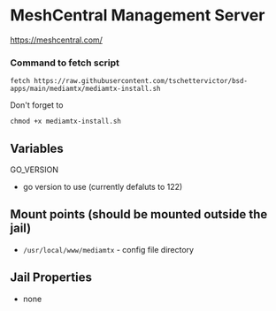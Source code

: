 # MeshCentral Management Server
https://meshcentral.com/

### Command to fetch script
```
fetch https://raw.githubusercontent.com/tschettervictor/bsd-apps/main/mediamtx/mediamtx-install.sh
```

Don't forget to
```
chmod +x mediamtx-install.sh
```

## Variables

GO_VERSION
  - go version to use (currently defaluts to 122)

## Mount points (should be mounted outside the jail)
  - `/usr/local/www/mediamtx` - config file directory


## Jail Properties
  - none
